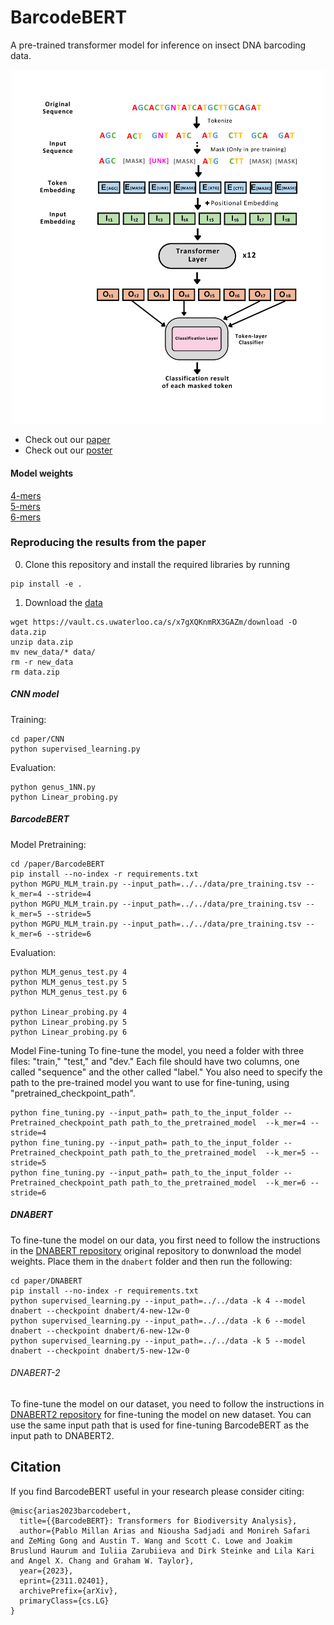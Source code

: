 # BarcodeBERT

A pre-trained transformer model for inference on insect DNA barcoding data.  
<p align="center">
  <img src ="Figures/Arch.png" alt="drawing" width="500"/>
</p>

* Check out our [paper](https://arxiv.org/abs/2311.02401)
* Check out our [poster](https://vault.cs.uwaterloo.ca/s/iixEfyeXMt8g3pi)

#### Model weights

[4-mers](https://vault.cs.uwaterloo.ca/s/5XdqgegTC6xe2yQ)  
[5-mers](https://vault.cs.uwaterloo.ca/s/Cb6yzBpPdHQzjzg)  
[6-mers](https://vault.cs.uwaterloo.ca/s/GCfZdeZEDCcdSNf)  


### Reproducing the results from the paper

0. Clone this repository and install the required libraries by running
```shell
pip install -e .
```

1. Download the [data](https://vault.cs.uwaterloo.ca/s/x7gXQKnmRX3GAZm)
```shell
wget https://vault.cs.uwaterloo.ca/s/x7gXQKnmRX3GAZm/download -O data.zip
unzip data.zip
mv new_data/* data/
rm -r new_data
rm data.zip
```

##### CNN model
Training: 
```
cd paper/CNN
python supervised_learning.py
```

Evaluation:
```
python genus_1NN.py
python Linear_probing.py
```

##### BarcodeBERT

Model Pretraining:
```
cd /paper/BarcodeBERT
pip install --no-index -r requirements.txt
python MGPU_MLM_train.py --input_path=../../data/pre_training.tsv --k_mer=4 --stride=4
python MGPU_MLM_train.py --input_path=../../data/pre_training.tsv --k_mer=5 --stride=5
python MGPU_MLM_train.py --input_path=../../data/pre_training.tsv --k_mer=6 --stride=6
```

Evaluation:
```
python MLM_genus_test.py 4
python MLM_genus_test.py 5
python MLM_genus_test.py 6

python Linear_probing.py 4
python Linear_probing.py 5
python Linear_probing.py 6
```

Model Fine-tuning
To fine-tune the model, you need a folder with three files: "train," "test," and "dev." Each file should have two columns, one called "sequence" and the other called "label." You also need to specify the path to the pre-trained model you want to use for fine-tuning, using "pretrained_checkpoint_path".
```
python fine_tuning.py --input_path= path_to_the_input_folder --Pretrained_checkpoint_path path_to_the_pretrained_model  --k_mer=4 --stride=4
python fine_tuning.py --input_path= path_to_the_input_folder --Pretrained_checkpoint_path path_to_the_pretrained_model  --k_mer=5 --stride=5
python fine_tuning.py --input_path= path_to_the_input_folder --Pretrained_checkpoint_path path_to_the_pretrained_model  --k_mer=6 --stride=6
```


##### DNABERT
To fine-tune the model on our data, you first need to follow the instructions in the [DNABERT repository](https://github.com/jerryji1993/DNABERT) original repository to donwnload the model weights. Place them in the `dnabert` folder and then run the following:

```
cd paper/DNABERT
pip install --no-index -r requirements.txt
python supervised_learning.py --input_path=../../data -k 4 --model dnabert --checkpoint dnabert/4-new-12w-0
python supervised_learning.py --input_path=../../data -k 6 --model dnabert --checkpoint dnabert/6-new-12w-0
python supervised_learning.py --input_path=../../data -k 5 --model dnabert --checkpoint dnabert/5-new-12w-0
```


###### DNABERT-2

To fine-tune the model on our dataset, you need to follow the instructions in [DNABERT2 repository](https://github.com/Zhihan1996/DNABERT_2) for fine-tuning the model on new dataset. You can use the same input path that is used for fine-tuning BarcodeBERT as the input path to DNABERT2. 


## Citation 

If you find BarcodeBERT useful in your research please consider citing:

    @misc{arias2023barcodebert,
      title={{BarcodeBERT}: Transformers for Biodiversity Analysis},
      author={Pablo Millan Arias and Niousha Sadjadi and Monireh Safari and ZeMing Gong and Austin T. Wang and Scott C. Lowe and Joakim Bruslund Haurum and Iuliia Zarubiieva and Dirk Steinke and Lila Kari and Angel X. Chang and Graham W. Taylor},
      year={2023},
      eprint={2311.02401},
      archivePrefix={arXiv},
      primaryClass={cs.LG}
    }




<!--- 

### Using BarcodeBERT as feature extractor in your own biodiversity analysis:

0. Clone this repository and install the required libraries

1. Download the pre-trained weights

2. Produce the features
**Note**: The model is ready to be used on data directly downloaded from BOLD. To use the model on your own data, please format the .tsv input file accordingly. 


### Fine-Tuning BarcodeBERT using your own data

0. Clone this repository and install the required libraries

1. Download the pre-trained weights

2. Fine-Tune the model
**Note**: The model is ready to be used on data directly downloaded from BOLD. To use the model on your own data, please format the .tsv input file accordingly. 

3. Test the fine-tuned model on the test dataset.






0. Download the [data](https://vault.cs.uwaterloo.ca/s/YojSrfn7n2iLfa9)
1. Make sure you have all the required libraries before running (remove the --no-index flags if you are not training on CC)

```
pip install -r requirements.txt
```

--!>

